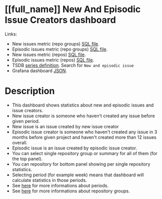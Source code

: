<h1 id="kubernetes-dashboard">[[full_name]] New And Episodic Issue Creators dashboard</h1>
<p>Links:</p>
<ul>
<li>New issues metric (repo groups) <a href="https://github.com/cncf/devstats/blob/master/metrics/shared/new_issues.sql" target="_blank">SQL file</a>.</li>
<li>Episodic issues metric (repo groups) <a href="https://github.com/cncf/devstats/blob/master/metrics/shared/episodic_issues.sql" target="_blank">SQL file</a>.</li>
<li>New issues metric (repos) <a href="https://github.com/cncf/devstats/blob/master/metrics/kubernetes/new_issues_repos.sql" target="_blank">SQL file</a>.</li>
<li>Episodic issues metric (repos) <a href="https://github.com/cncf/devstats/blob/master/metrics/kubernetes/episodic_issues_repos.sql" target="_blank">SQL file</a>.</li>
<li>TSDB <a href="https://github.com/cncf/devstats/blob/master/metrics/kubernetes/metrics.yaml" target="_blank">series definition</a>. Search for <code>New and episodic issue</code></li>
<li>Grafana dashboard <a href="https://github.com/cncf/devstats/blob/master/grafana/dashboards/kubernetes/new-and-episodic-issue-creators.json" target="_blank">JSON</a>.</li>
</ul>
<h1 id="description">Description</h1>
<ul>
<li>This dashboard shows statistics about new and episodic issues and issue creators.</li>
<li>New issue creator is someone who haven't created any issue before given period.</li>
<li>New issue is an issue created by new issue creator</li>
<li>Episodic issue creator is someone who haven't created any issue in 3 months before given project and haven't created more than 12 issues overall.</li>
<li>Episodic issue is an issue created by episodic issue creator.</li>
<li>You can select single repository group or summary for all of them (for the top panel).</li>
<li>You can repository for bottom panel showing per single repository statistics.</li>
<li>Selecting period (for example week) means that dashboard will calculate statistics in those periods.</li>
<li>See <a href="https://github.com/cncf/devstats/blob/master/docs/periods.md" target="_blank">here</a> for more informations about periods.</li>
<li>See <a href="https://github.com/cncf/devstats/blob/master/docs/repository_groups.md" target="_blank">here</a> for more informations about repository groups.</li>
</ul>
